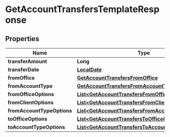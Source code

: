 
# GetAccountTransfersTemplateResponse

## Properties
Name | Type | Description | Notes
------------ | ------------- | ------------- | -------------
**transferAmount** | **Long** |  |  [optional]
**transferDate** | [**LocalDate**](LocalDate.md) |  |  [optional]
**fromOffice** | [**GetAccountTransfersFromOffice**](GetAccountTransfersFromOffice.md) |  |  [optional]
**fromAccountType** | [**GetAccountTransfersFromAccountType**](GetAccountTransfersFromAccountType.md) |  |  [optional]
**fromOfficeOptions** | [**List&lt;GetAccountTransfersFromOfficeOptions&gt;**](GetAccountTransfersFromOfficeOptions.md) |  |  [optional]
**fromClientOptions** | [**List&lt;GetAccountTransfersFromClientOptions&gt;**](GetAccountTransfersFromClientOptions.md) |  |  [optional]
**fromAccountTypeOptions** | [**List&lt;GetAccountTransfersFromAccountTypeOptions&gt;**](GetAccountTransfersFromAccountTypeOptions.md) |  |  [optional]
**toOfficeOptions** | [**List&lt;GetAccountTransfersToOfficeOptions&gt;**](GetAccountTransfersToOfficeOptions.md) |  |  [optional]
**toAccountTypeOptions** | [**List&lt;GetAccountTransfersToAccountTypeOptions&gt;**](GetAccountTransfersToAccountTypeOptions.md) |  |  [optional]




